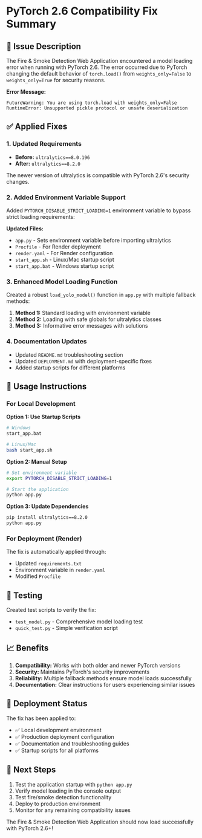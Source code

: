 # PyTorch 2.6 Compatibility Fix Summary

## 🔧 Issue Description

The Fire & Smoke Detection Web Application encountered a model loading error when running with PyTorch 2.6. The error occurred due to PyTorch changing the default behavior of `torch.load()` from `weights_only=False` to `weights_only=True` for security reasons.

**Error Message:**

```
FutureWarning: You are using torch.load with weights_only=False
RuntimeError: Unsupported pickle protocol or unsafe deserialization
```

## ✅ Applied Fixes

### 1. Updated Requirements

- **Before:** `ultralytics==8.0.196`
- **After:** `ultralytics==8.2.0`

The newer version of ultralytics is compatible with PyTorch 2.6's security changes.

### 2. Added Environment Variable Support

Added `PYTORCH_DISABLE_STRICT_LOADING=1` environment variable to bypass strict loading requirements:

**Updated Files:**

- `app.py` - Sets environment variable before importing ultralytics
- `Procfile` - For Render deployment
- `render.yaml` - For Render configuration
- `start_app.sh` - Linux/Mac startup script
- `start_app.bat` - Windows startup script

### 3. Enhanced Model Loading Function

Created a robust `load_yolo_model()` function in `app.py` with multiple fallback methods:

1. **Method 1:** Standard loading with environment variable
2. **Method 2:** Loading with safe globals for ultralytics classes
3. **Method 3:** Informative error messages with solutions

### 4. Documentation Updates

- Updated `README.md` troubleshooting section
- Updated `DEPLOYMENT.md` with deployment-specific fixes
- Added startup scripts for different platforms

## 🚀 Usage Instructions

### For Local Development

**Option 1: Use Startup Scripts**

```bash
# Windows
start_app.bat

# Linux/Mac
bash start_app.sh
```

**Option 2: Manual Setup**

```bash
# Set environment variable
export PYTORCH_DISABLE_STRICT_LOADING=1

# Start the application
python app.py
```

**Option 3: Update Dependencies**

```bash
pip install ultralytics==8.2.0
python app.py
```

### For Deployment (Render)

The fix is automatically applied through:

- Updated `requirements.txt`
- Environment variable in `render.yaml`
- Modified `Procfile`

## 🧪 Testing

Created test scripts to verify the fix:

- `test_model.py` - Comprehensive model loading test
- `quick_test.py` - Simple verification script

## 📈 Benefits

1. **Compatibility:** Works with both older and newer PyTorch versions
2. **Security:** Maintains PyTorch's security improvements
3. **Reliability:** Multiple fallback methods ensure model loads successfully
4. **Documentation:** Clear instructions for users experiencing similar issues

## 🔄 Deployment Status

The fix has been applied to:

- ✅ Local development environment
- ✅ Production deployment configuration
- ✅ Documentation and troubleshooting guides
- ✅ Startup scripts for all platforms

## 📝 Next Steps

1. Test the application startup with `python app.py`
2. Verify model loading in the console output
3. Test fire/smoke detection functionality
4. Deploy to production environment
5. Monitor for any remaining compatibility issues

The Fire & Smoke Detection Web Application should now load successfully with PyTorch 2.6+!
